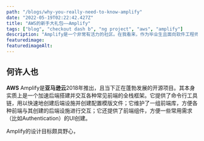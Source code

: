 ```yaml
---
path: "/blogs/why-you-really-need-to-know-amplify"
date: "2022-05-19T02:22:42.427Z"
title: "AWS的新手大礼包——Amplify"
tags: ["blog", "checkout dash b", "ng project", "aws", "amplify"]
description: "Amplify是一个非常有活力的社区。在我看来，作为毕业生且面向软件工程师找工作的你，如果没有接触过它，尝试它会有非常新奇的体验。这种体验既可以帮助你构建作为软件工程师的‘品味’；又可以‘加速’你奇思妙想的实现；最关键的是它可以带动你去了解当下工业界的一些流行的解决方案……"
featuredimage: 
featuredimageAlt: 
---
```


## 何许人也
**AWS** Amplify是**亚马逊云**2018年推出，且当下正在蓬勃发展的开源项目。其本身实质上是一个加速后端搭建并交互各种常见前端的全栈框架。它提供了命令行工具链，用以快速地创建后端设施并创建配置模版文件；它维护了一组前端库，方便各种前端与其创建的后端设施进行交互；它还提供了前端组件，方便一些常用需求（比如Authentication）的UI创建。

Amplify的设计目标颇具野心，